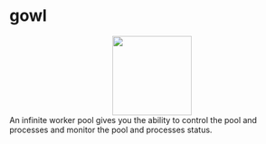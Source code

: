 # gowl
<div  align="center"><img src="https://github.com/hamed-yousefi/gowl/blob/master/docs/images/icon.png" width="140" ></div>
An infinite worker pool gives you the ability to control the pool and processes and monitor the pool and processes status.
